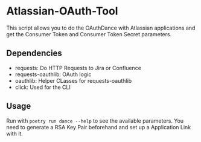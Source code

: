 # Atlassian-OAuth-Tool
This script allows you to do the OAuthDance with Atlassian applications
and get the Consumer Token and Consumer Token Secret parameters.

## Dependencies
* requests: Do HTTP Requests to Jira or Confluence
* requests-oauthlib: OAuth logic
* oauthlib: Helper CLasses for requests-oauthlib
* click: Used for the CLI

## Usage
Run with `poetry run dance --help` to see the available parameters. You need to
generate a RSA Key Pair beforehand and set up a Application Link with
it.
